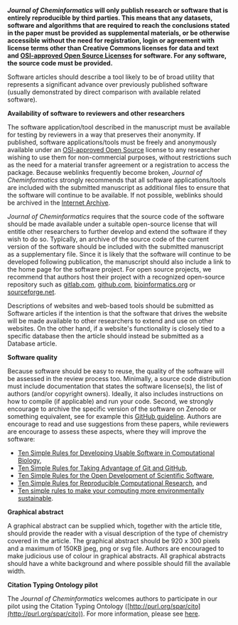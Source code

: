 **_Journal of Cheminformatics_ will only publish research or software that is entirely reproducible by third parties.
This means that any datasets, software and algorithms that are required to reach the conclusions stated in the paper must
be provided as supplemental materials, or be otherwise accessible without the need for registration, login or agreement
with license terms other than Creative Commons licenses for data and text and
[OSI-approved Open Source Licenses](http://opensource.org/licenses/alphabetical)
for software. For any software, the source code must be provided.**

Software articles should describe a tool likely to be of broad utility that represents a significant advance over
previously published software (usually demonstrated by direct comparison with available related software).

**Availability of software to reviewers and other researchers**

The software application/tool described in the manuscript must be available for testing by reviewers in a way that
preserves their anonymity. If published, software applications/tools must be freely and anonymously available under
an [OSI-approved Open Source](http://opensource.org/licenses/alphabetical) license to any researcher wishing to
use them for non-commercial purposes, without restrictions such
as the need for a material transfer agreement or a registration to access the package. Because weblinks frequently
become broken, _Journal of Cheminformatics_ strongly recommends that all software applications/tools are included
with the submitted manuscript as additional files to ensure that the software will continue to be available.
If not possible, weblinks should be archived in the [Internet Archive](https://web.archive.org/save).

_Journal of Cheminformatics_ requires that the source code of the software should be made available under a suitable
open-source license that will entitle other researchers to further develop and extend the software if they wish to do
so. Typically, an archive of the source code of the current version of the software should be included with the
submitted manuscript as a supplementary file. Since it is likely that the software will continue to be developed
following publication, the manuscript should also include a link to the home page for the software project. For
open source projects, we recommend that authors host their project with a recognized open-source repository such as
[gitlab.com](https://gitlab.com), [github.com](https://github.com),
[bioinformatics.org](http://bioinformatics.org/) or
[sourceforge.net](http://sourceforge.net/).

Descriptions of websites and web-based tools should be submitted as Software articles if the intention is that the
software that drives the website will be made available to other researchers to extend and use on other websites. On
the other hand, if a website's functionality is closely tied to a specific database then the article should instead
be submitted as a Database article. 

**Software quality**

Because software should be easy to reuse, the quality of the software will be assessed in the review process too.
Minimally, a source code distribution must include documentation that states the software license(s), the list
of authors (and/or copyright owners). Ideally, it also includes instructions on how to compile (if applicable)
and run your code. Second, we strongly encourage to archive the specific version of the software on Zenodo or
something equivalent, see for example this [GitHub guideline](https://guides.github.com/activities/citable-code/).
Authors are encourage to read and use suggestions from these papers, while reviewers are encourage to assess
these aspects, where they will improve the software:
* [Ten Simple Rules for Developing Usable Software in Computational Biology](https://journals.plos.org/ploscompbiol/article?id=10.1371/journal.pcbi.1005265),
* [Ten Simple Rules for Taking Advantage of Git and GitHub](https://journals.plos.org/ploscompbiol/article?id=10.1371/journal.pcbi.1004947),
* [Ten Simple Rules for the Open Development of Scientific Software](https://journals.plos.org/ploscompbiol/article?id=10.1371/journal.pcbi.1002802),
* [Ten Simple Rules for Reproducible Computational Research](https://journals.plos.org/ploscompbiol/article?id=10.1371/journal.pcbi.1003285), and
* [Ten simple rules to make your computing more environmentally sustainable](https://journals.plos.org/ploscompbiol/article?id=10.1371/journal.pcbi.1009324).

**Graphical abstract**

A graphical abstract can be supplied which, together with the article title, should provide the reader with a visual
description of the type of chemistry covered in the article. The graphical abstract should be 920 x 300 pixels and a
maximum of 150KB jpeg, png or svg file. Authors are encouraged to make judicious use of colour in graphical abstracts.
All graphical abstracts should have a white background and where possible should fill the available width.

**Citation Typing Ontology pilot**

The _Journal of Cheminformatics_ welcomes authors to participate in our pilot using the Citation Typing Ontology
([http://purl.org/spar/cito](http://purl.org/spar/cito)). For more information, please see
[here](https://www.biomedcentral.com/collections/c/co/cito).
